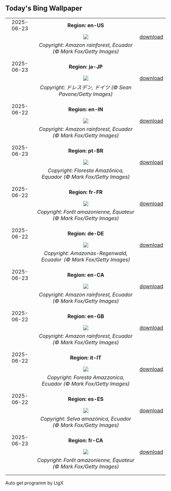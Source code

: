 ## Today's Bing Wallpaper
|      |      |      |
| :----: | :----: | :----: |
|2025-06-23|**Region: en-US**||
||![](https://www.bing.com/th?id=OHR.AmazonEcuador_EN-US2195278379_UHD.jpg&pid=hp&w=1152&h=648&rs=1&c=4)| [download](https://www.bing.com/th?id=OHR.AmazonEcuador_EN-US2195278379_UHD.jpg)|
||*Copyright: Amazon rainforest, Ecuador (© Mark Fox/Getty Images)*
||
|||
|2025-06-23|**Region: ja-JP**||
||![](https://www.bing.com/th?id=OHR.DresdenElbe_JA-JP9615629760_UHD.jpg&pid=hp&w=1152&h=648&rs=1&c=4)| [download](https://www.bing.com/th?id=OHR.DresdenElbe_JA-JP9615629760_UHD.jpg)|
||*Copyright: ドレスデン, ドイツ (© Sean Pavone/Getty Images)*
||
|||
|2025-06-22|**Region: en-IN**||
||![](https://www.bing.com/th?id=OHR.AmazonEcuador_EN-IN0140083237_UHD.jpg&pid=hp&w=1152&h=648&rs=1&c=4)| [download](https://www.bing.com/th?id=OHR.AmazonEcuador_EN-IN0140083237_UHD.jpg)|
||*Copyright: Amazon rainforest, Ecuador (© Mark Fox/Getty Images)*
||
|||
|2025-06-23|**Region: pt-BR**||
||![](https://www.bing.com/th?id=OHR.AmazonEcuador_PT-BR8954239087_UHD.jpg&pid=hp&w=1152&h=648&rs=1&c=4)| [download](https://www.bing.com/th?id=OHR.AmazonEcuador_PT-BR8954239087_UHD.jpg)|
||*Copyright: Floresta Amazônica, Equador (© Mark Fox/Getty Images)*
||
|||
|2025-06-22|**Region: fr-FR**||
||![](https://www.bing.com/th?id=OHR.AmazonEcuador_FR-FR0161902785_UHD.jpg&pid=hp&w=1152&h=648&rs=1&c=4)| [download](https://www.bing.com/th?id=OHR.AmazonEcuador_FR-FR0161902785_UHD.jpg)|
||*Copyright: Forêt amazonienne, Équateur (© Mark Fox/Getty Images)*
||
|||
|2025-06-22|**Region: de-DE**||
||![](https://www.bing.com/th?id=OHR.AmazonEcuador_DE-DE0206747669_UHD.jpg&pid=hp&w=1152&h=648&rs=1&c=4)| [download](https://www.bing.com/th?id=OHR.AmazonEcuador_DE-DE0206747669_UHD.jpg)|
||*Copyright: Amazonas-Regenwald, Ecuador  (© Mark Fox/Getty Images)*
||
|||
|2025-06-23|**Region: en-CA**||
||![](https://www.bing.com/th?id=OHR.AmazonEcuador_EN-CA0127990523_UHD.jpg&pid=hp&w=1152&h=648&rs=1&c=4)| [download](https://www.bing.com/th?id=OHR.AmazonEcuador_EN-CA0127990523_UHD.jpg)|
||*Copyright: Amazon rainforest, Ecuador (© Mark Fox/Getty Images)*
||
|||
|2025-06-22|**Region: en-GB**||
||![](https://www.bing.com/th?id=OHR.AmazonEcuador_EN-GB9331182171_UHD.jpg&pid=hp&w=1152&h=648&rs=1&c=4)| [download](https://www.bing.com/th?id=OHR.AmazonEcuador_EN-GB9331182171_UHD.jpg)|
||*Copyright: Amazon rainforest, Ecuador (© Mark Fox/Getty Images)*
||
|||
|2025-06-22|**Region: it-IT**||
||![](https://www.bing.com/th?id=OHR.AmazonEcuador_IT-IT6428077520_UHD.jpg&pid=hp&w=1152&h=648&rs=1&c=4)| [download](https://www.bing.com/th?id=OHR.AmazonEcuador_IT-IT6428077520_UHD.jpg)|
||*Copyright: Foresta Amazzonica, Ecuador (© Mark Fox/Getty Images)*
||
|||
|2025-06-22|**Region: es-ES**||
||![](https://www.bing.com/th?id=OHR.AmazonEcuador_ES-ES0820958985_UHD.jpg&pid=hp&w=1152&h=648&rs=1&c=4)| [download](https://www.bing.com/th?id=OHR.AmazonEcuador_ES-ES0820958985_UHD.jpg)|
||*Copyright: Selva amazónica, Ecuador (© Mark Fox/Getty Images)*
||
|||
|2025-06-23|**Region: fr-CA**||
||![](https://www.bing.com/th?id=OHR.AmazonEcuador_FR-CA0323191922_UHD.jpg&pid=hp&w=1152&h=648&rs=1&c=4)| [download](https://www.bing.com/th?id=OHR.AmazonEcuador_FR-CA0323191922_UHD.jpg)|
||*Copyright: Forêt amazonienne, Équateur (© Mark Fox/Getty Images)*
||
|||

Auto get programm by LtgX
